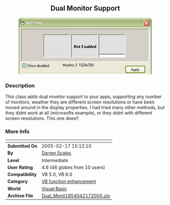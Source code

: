 ﻿<div align="center">

## Dual Monitor Support

<img src="PIC20052171511355682.JPG">
</div>

### Description

This class adds dual monitor support to your apps, supporting any number of monitors, weather they are different screen resolutions or have been moved around in the display properties. I had tried many other methods, but they didnt work at all (microsofts example), or they didnt with different screen resolutions. This one does!!
 
### More Info
 


<span>             |<span>
---                |---
**Submitted On**   |2005-02-17 15:12:10
**By**             |[Darren Scales](https://github.com/Planet-Source-Code/PSCIndex/blob/master/ByAuthor/darren-scales.md)
**Level**          |Intermediate
**User Rating**    |4.6 (46 globes from 10 users)
**Compatibility**  |VB 5\.0, VB 6\.0
**Category**       |[VB function enhancement](https://github.com/Planet-Source-Code/PSCIndex/blob/master/ByCategory/vb-function-enhancement__1-25.md)
**World**          |[Visual Basic](https://github.com/Planet-Source-Code/PSCIndex/blob/master/ByWorld/visual-basic.md)
**Archive File**   |[Dual\_Monit1854042172005\.zip](https://github.com/Planet-Source-Code/darren-scales-dual-monitor-support__1-58969/archive/master.zip)








